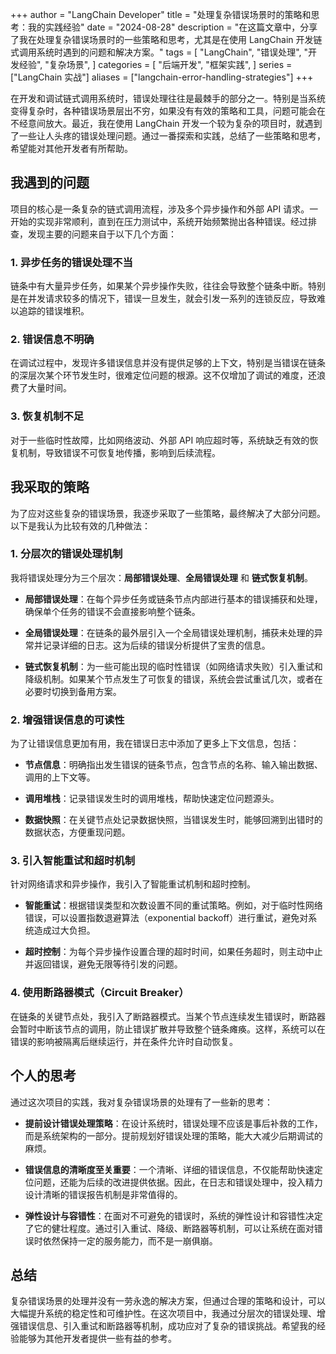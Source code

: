 
+++
author = "LangChain Developer"
title = "处理复杂错误场景时的策略和思考：我的实践经验"
date = "2024-08-28"
description = "在这篇文章中，分享了我在处理复杂错误场景时的一些策略和思考，尤其是在使用 LangChain 开发链式调用系统时遇到的问题和解决方案。"
tags = [
    "LangChain",
    "错误处理",
    "开发经验",
    "复杂场景",
]
categories = [
    "后端开发",
    "框架实践",
]
series = ["LangChain 实战"]
aliases = ["langchain-error-handling-strategies"]
+++

在开发和调试链式调用系统时，错误处理往往是最棘手的部分之一。特别是当系统变得复杂时，各种错误场景层出不穷，如果没有有效的策略和工具，问题可能会在不经意间放大。最近，我在使用 LangChain 开发一个较为复杂的项目时，就遇到了一些让人头疼的错误处理问题。通过一番探索和实践，总结了一些策略和思考，希望能对其他开发者有所帮助。

## 我遇到的问题

项目的核心是一条复杂的链式调用流程，涉及多个异步操作和外部 API 请求。一开始的实现非常顺利，直到在压力测试中，系统开始频繁抛出各种错误。经过排查，发现主要的问题来自于以下几个方面：

### 1. **异步任务的错误处理不当**

链条中有大量异步任务，如果某个异步操作失败，往往会导致整个链条中断。特别是在并发请求较多的情况下，错误一旦发生，就会引发一系列的连锁反应，导致难以追踪的错误堆积。

### 2. **错误信息不明确**

在调试过程中，发现许多错误信息并没有提供足够的上下文，特别是当错误在链条的深层次某个环节发生时，很难定位问题的根源。这不仅增加了调试的难度，还浪费了大量时间。

### 3. **恢复机制不足**

对于一些临时性故障，比如网络波动、外部 API 响应超时等，系统缺乏有效的恢复机制，导致错误不可恢复地传播，影响到后续流程。

## 我采取的策略

为了应对这些复杂的错误场景，我逐步采取了一些策略，最终解决了大部分问题。以下是我认为比较有效的几种做法：

### 1. **分层次的错误处理机制**

我将错误处理分为三个层次：**局部错误处理**、**全局错误处理** 和 **链式恢复机制**。

- **局部错误处理**：在每个异步任务或链条节点内部进行基本的错误捕获和处理，确保单个任务的错误不会直接影响整个链条。
  
- **全局错误处理**：在链条的最外层引入一个全局错误处理机制，捕获未处理的异常并记录详细的日志。这为后续的错误分析提供了宝贵的信息。

- **链式恢复机制**：为一些可能出现的临时性错误（如网络请求失败）引入重试和降级机制。如果某个节点发生了可恢复的错误，系统会尝试重试几次，或者在必要时切换到备用方案。

### 2. **增强错误信息的可读性**

为了让错误信息更加有用，我在错误日志中添加了更多上下文信息，包括：

- **节点信息**：明确指出发生错误的链条节点，包含节点的名称、输入输出数据、调用的上下文等。
  
- **调用堆栈**：记录错误发生时的调用堆栈，帮助快速定位问题源头。

- **数据快照**：在关键节点处记录数据快照，当错误发生时，能够回溯到出错时的数据状态，方便重现问题。

### 3. **引入智能重试和超时机制**

针对网络请求和异步操作，我引入了智能重试机制和超时控制。

- **智能重试**：根据错误类型和次数设置不同的重试策略。例如，对于临时性网络错误，可以设置指数退避算法（exponential backoff）进行重试，避免对系统造成过大负担。

- **超时控制**：为每个异步操作设置合理的超时时间，如果任务超时，则主动中止并返回错误，避免无限等待引发的问题。

### 4. **使用断路器模式（Circuit Breaker）**

在链条的关键节点处，我引入了断路器模式。当某个节点连续发生错误时，断路器会暂时中断该节点的调用，防止错误扩散并导致整个链条瘫痪。这样，系统可以在错误的影响被隔离后继续运行，并在条件允许时自动恢复。

## 个人的思考

通过这次项目的实践，我对复杂错误场景的处理有了一些新的思考：

- **提前设计错误处理策略**：在设计系统时，错误处理不应该是事后补救的工作，而是系统架构的一部分。提前规划好错误处理的策略，能大大减少后期调试的麻烦。

- **错误信息的清晰度至关重要**：一个清晰、详细的错误信息，不仅能帮助快速定位问题，还能为后续的改进提供依据。因此，在日志和错误处理中，投入精力设计清晰的错误报告机制是非常值得的。

- **弹性设计与容错性**：在面对不可避免的错误时，系统的弹性设计和容错性决定了它的健壮程度。通过引入重试、降级、断路器等机制，可以让系统在面对错误时依然保持一定的服务能力，而不是一崩俱崩。

## 总结

复杂错误场景的处理并没有一劳永逸的解决方案，但通过合理的策略和设计，可以大幅提升系统的稳定性和可维护性。在这次项目中，我通过分层次的错误处理、增强错误信息、引入重试和断路器等机制，成功应对了复杂的错误挑战。希望我的经验能够为其他开发者提供一些有益的参考。
